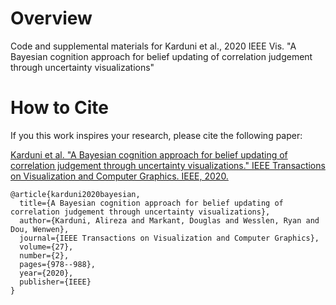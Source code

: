 # Overview

Code and supplemental materials for Karduni et al., 2020 IEEE Vis. "A Bayesian cognition approach for belief updating of correlation judgement through uncertainty visualizations"

# How to Cite

If you this work inspires your research, please cite the following paper:

[Karduni et al. "A Bayesian cognition approach for belief updating of correlation judgement through uncertainty visualizations." IEEE Transactions on Visualization and Computer Graphics. IEEE, 2020.](https://ieeexplore.ieee.org/abstract/document/9217952)
```
@article{karduni2020bayesian,
  title={A Bayesian cognition approach for belief updating of correlation judgement through uncertainty visualizations},
  author={Karduni, Alireza and Markant, Douglas and Wesslen, Ryan and Dou, Wenwen},
  journal={IEEE Transactions on Visualization and Computer Graphics},
  volume={27},
  number={2},
  pages={978--988},
  year={2020},
  publisher={IEEE}
}
```